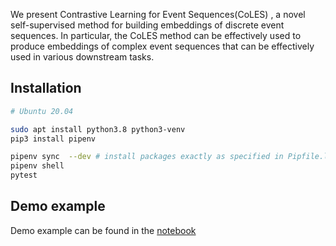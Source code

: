 We present Contrastive Learning for Event Sequences(CoLES) , a novel self-supervised method for building embeddings
of discrete event sequences. In particular, the CoLES method can be effectively used to produce embeddings of complex 
event sequences that can be effectively used in various downstream tasks.

## Installation

```sh
# Ubuntu 20.04

sudo apt install python3.8 python3-venv
pip3 install pipenv

pipenv sync  --dev # install packages exactly as specified in Pipfile.lock
pipenv shell
pytest

```
## Demo example

Demo example can be found in the [notebook](demo/example.ipynb)
